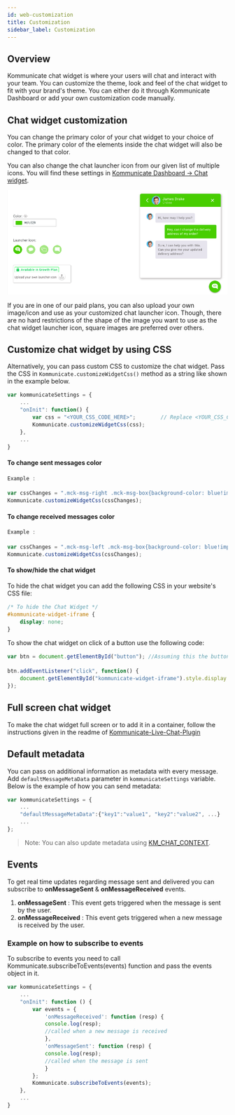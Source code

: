 ```yaml
---
id: web-customization
title: Customization
sidebar_label: Customization
---
```


## Overview

Kommunicate chat widget is where your users will chat and interact with your team. You can customize the theme, look and feel of the chat widget to fit with your brand's theme. You can either do it through Kommunicate Dashboard or add your own customization code manually.

## Chat widget customization

You can change the primary color of your chat widget to your choice of color. The primary color of the elements inside the chat widget will also be changed to that color. 

You can also change the chat launcher icon from our given list of multiple icons. You will find these settings in 
<a href="https://dashboard.kommunicate.io/settings/chat-widget-customization" target="_blank">Kommunicate Dashboard -> Chat widget</a>.

![Chat_Widget_Customization.png](assets/Chat_Widget_Customization.png)

If you are in one of our paid plans, you can also upload your own image/icon and use as your customized chat launcher icon.  Though, there are no hard restrictions of the shape of the image you want to use as the chat widget launcher icon, square images are preferred over others.

## Customize chat widget by using CSS

Alternatively, you can pass custom CSS to customize the chat widget. Pass the CSS in `Kommunicate.customizeWidgetCss()` method as a string like shown in the example below.

```javascript
var kommunicateSettings = {
    ...
    "onInit": function() {
        var css = "<YOUR_CSS_CODE_HERE>";        // Replace <YOUR_CSS_CODE_HERE> with the CSS you want to override.
        Kommunicate.customizeWidgetCss(css);
    },
    ...
}
```

#### To change sent messages color

```javascript
Example : 

var cssChanges = ".mck-msg-right .mck-msg-box{background-color: blue!important;color:yellow!important;}";
Kommunicate.customizeWidgetCss(cssChanges);

```

#### To change received messages color

```javascript
Example :

var cssChanges = ".mck-msg-left .mck-msg-box{background-color: blue!important;color:yellow!important;}";
Kommunicate.customizeWidgetCss(cssChanges);

```

#### To show/hide the chat widget
To hide the chat widget you can add the following CSS in your website's CSS file:

```CSS
/* To hide the Chat Widget */
#kommunicate-widget-iframe {
    display: none;
}
```

To show the chat widget on click of a button use the following code:

```javascript
var btn = document.getElementById("button"); //Assuming this the button on your website from where you will trigger the click event to show the chat widget

btn.addEventListener("click", function() {
    document.getElementById("kommunicate-widget-iframe").style.display = 'block';
});
```

## Full screen chat widget
To make the chat widget full screen or to add it in a container, follow the instructions given in the readme of [Kommunicate-Live-Chat-Plugin](https://github.com/Kommunicate-io/Kommunicate-Live-Chat-Plugin/tree/master/kommunicate-script-example)

## Default metadata 
You can pass on additional information as metadata with every message. Add `defaultMessageMetaData` parameter in `kommunicateSettings` variable. Below is the example of how you can send metadata:

```javascript
var kommunicateSettings = {
    ...
    "defaultMessageMetaData":{"key1":"value1", "key2":"value2", ...}
    ...
};

```
> Note: You can also update metadata using [KM_CHAT_CONTEXT](web-botintegration#pass-custom-data-to-bot-platform).

## Events
To get real time updates regarding message sent and delivered you can subscribe to **onMessageSent** & **onMessageReceived** events.

1. **onMessageSent** :  This event gets triggered when the message is sent by the user.
2. **onMessageReceived** : This event gets triggered when a new message is received by the user. 


### Example on how to subscribe to events
To subscribe to events you need to call Kommunicate.subscribeToEvents(events) function and pass the events object in it.

```javascript
var kommunicateSettings = {
    ...
    "onInit": function () {
        var events = {
            'onMessageReceived': function (resp) {
            console.log(resp);
            //called when a new message is received
            },
            'onMessageSent': function (resp) {
            console.log(resp);
            //called when the message is sent
            }
        };
        Kommunicate.subscribeToEvents(events);
    },
    ...
}
```

